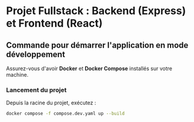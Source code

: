 # Projet Fullstack : Backend (Express) et Frontend (React)

## Commande pour démarrer l'application en mode développement

Assurez-vous d'avoir **Docker** et **Docker Compose** installés sur votre machine.

### Lancement du projet
Depuis la racine du projet, exécutez :

```bash
docker compose -f compose.dev.yaml up --build